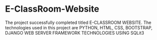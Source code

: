 # E-ClassRoom-Website
The project successfully completed  titled E-CLASSROOM WEBSITE. The technologies used in this project  are PYTHON,  HTML, CSS, BOOTSTRAP, DJANGO WEB SERVER FRAMEWORK  TECHNOLOGIES USING SQLit3
